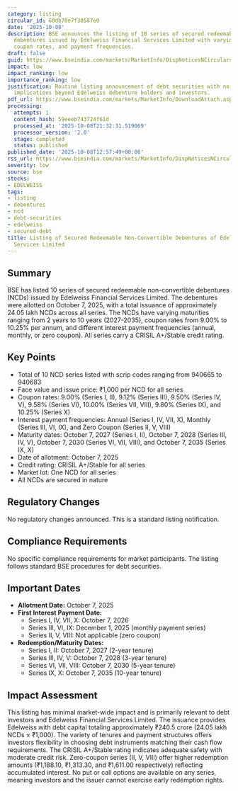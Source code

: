 ```yaml
---
category: listing
circular_id: 60db70e7f38587e0
date: '2025-10-08'
description: BSE announces the listing of 10 series of secured redeemable non-convertible
  debentures issued by Edelweiss Financial Services Limited with varying tenures,
  coupon rates, and payment frequencies.
draft: false
guid: https://www.bseindia.com/markets/MarketInfo/DispNoticesNCirculars.aspx?Noticeid={E9A0331A-D142-4719-8599-AB1507C89FF0}&noticeno=20251008-37&dt=10/08/2025&icount=37&totcount=68&flag=0
impact: low
impact_ranking: low
importance_ranking: low
justification: Routine listing announcement of debt securities with no broader market
  implications beyond Edelweiss debenture holders and investors.
pdf_url: https://www.bseindia.com/markets/MarketInfo/DownloadAttach.aspx?id=20251008-37&attachedId=474ce9b4-44f2-4ad8-a11f-b2c716a6757c
processing:
  attempts: 1
  content_hash: 59eeeb743724f61d
  processed_at: '2025-10-08T21:32:31.519069'
  processor_version: '2.0'
  stage: completed
  status: published
published_date: '2025-10-08T12:57:49+00:00'
rss_url: https://www.bseindia.com/markets/MarketInfo/DispNoticesNCirculars.aspx?Noticeid={E9A0331A-D142-4719-8599-AB1507C89FF0}&noticeno=20251008-37&dt=10/08/2025&icount=37&totcount=68&flag=0
severity: low
source: bse
stocks:
- EDELWEISS
tags:
- listing
- debentures
- ncd
- debt-securities
- edelweiss
- secured-debt
title: Listing of Secured Redeemable Non-Convertible Debentures of Edelweiss Financial
  Services Limited
---
```


## Summary

BSE has listed 10 series of secured redeemable non-convertible debentures (NCDs) issued by Edelweiss Financial Services Limited. The debentures were allotted on October 7, 2025, with a total issuance of approximately 24.05 lakh NCDs across all series. The NCDs have varying maturities ranging from 2 years to 10 years (2027-2035), coupon rates from 9.00% to 10.25% per annum, and different interest payment frequencies (annual, monthly, or zero coupon). All series carry a CRISIL A+/Stable credit rating.

## Key Points

- Total of 10 NCD series listed with scrip codes ranging from 940665 to 940683
- Face value and issue price: ₹1,000 per NCD for all series
- Coupon rates: 9.00% (Series I, II), 9.12% (Series III), 9.50% (Series IV, V), 9.58% (Series VI), 10.00% (Series VII, VIII), 9.80% (Series IX), and 10.25% (Series X)
- Interest payment frequencies: Annual (Series I, IV, VII, X), Monthly (Series III, VI, IX), and Zero Coupon (Series II, V, VIII)
- Maturity dates: October 7, 2027 (Series I, II), October 7, 2028 (Series III, IV, V), October 7, 2030 (Series VI, VII, VIII), and October 7, 2035 (Series IX, X)
- Date of allotment: October 7, 2025
- Credit rating: CRISIL A+/Stable for all series
- Market lot: One NCD for all series
- All NCDs are secured in nature

## Regulatory Changes

No regulatory changes announced. This is a standard listing notification.

## Compliance Requirements

No specific compliance requirements for market participants. The listing follows standard BSE procedures for debt securities.

## Important Dates

- **Allotment Date:** October 7, 2025
- **First Interest Payment Date:** 
  - Series I, IV, VII, X: October 7, 2026
  - Series III, VI, IX: December 1, 2025 (monthly payment series)
  - Series II, V, VIII: Not applicable (zero coupon)
- **Redemption/Maturity Dates:**
  - Series I, II: October 7, 2027 (2-year tenure)
  - Series III, IV, V: October 7, 2028 (3-year tenure)
  - Series VI, VII, VIII: October 7, 2030 (5-year tenure)
  - Series IX, X: October 7, 2035 (10-year tenure)

## Impact Assessment

This listing has minimal market-wide impact and is primarily relevant to debt investors and Edelweiss Financial Services Limited. The issuance provides Edelweiss with debt capital totaling approximately ₹240.5 crore (24.05 lakh NCDs × ₹1,000). The variety of tenures and payment structures offers investors flexibility in choosing debt instruments matching their cash flow requirements. The CRISIL A+/Stable rating indicates adequate safety with moderate credit risk. Zero-coupon series (II, V, VIII) offer higher redemption amounts (₹1,188.10, ₹1,313.30, and ₹1,611.00 respectively) reflecting accumulated interest. No put or call options are available on any series, meaning investors and the issuer cannot exercise early redemption rights.
